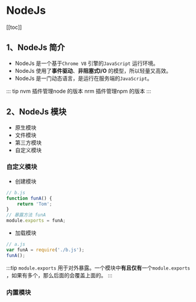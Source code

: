 # NodeJs

[[toc]]

## 1、NodeJs 简介

+ NodeJs 是一个基于`Chrome V8` 引擎的`JavaScript` 运行环境。
+ NodeJs 使用了**事件驱动**、**非阻塞式I/O** 的模型，所以轻量又高效。
+ NodeJs 是一门动态语言，是运行在服务端的`JavaScript`。

::: tip
nvm 插件管理node 的版本
nrm 插件管理npm 的版本
:::

## 2、NodeJs 模块

+ 原生模块
+ 文件模块
+ 第三方模块
+ 自定义模块

### 自定义模块

+ 创建模块

```javascript
// b.js
function funA() {
    return 'Tom';
}
// 暴露方法 funA
module.exports = funA;
```

+ 加载模块

```javascript
// a.js
var funA = require('./b.js');
funA();
```

:::tip
`module.exports` 用于对外暴露。一个模块中**有且仅有**一个`module.exports` ，如果有多个，那么后面的会覆盖上面的。
:::

### 内置模块
